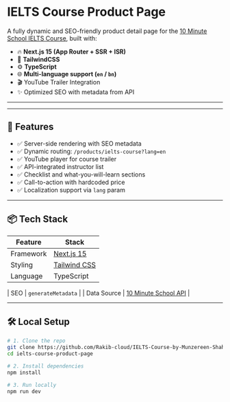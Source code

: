 # IELTS Course Product Page

A fully dynamic and SEO-friendly product detail page for the [10 Minute School IELTS Course](https://10minuteschool.com/product/ielts-course/), built with:

- 🔥 **Next.js 15 (App Router + SSR + ISR)**
- 💨 **TailwindCSS**
- ⚙️ **TypeScript**
- 🌐 **Multi-language support (`en` / `bn`)**
- 🎬 YouTube Trailer Integration
- ✨ Optimized SEO with metadata from API

---

[//]: # (## 🚀 Live Preview)

[//]: # ()
[//]: # (Coming soon on [Vercel]&#40;https://vercel.com/&#41; &#40;after deployment&#41;)

---

## 🧱 Features

- ✅ Server-side rendering with SEO metadata
- ✅ Dynamic routing: `/products/ielts-course?lang=en`
- ✅ YouTube player for course trailer
- ✅ API-integrated instructor list
- ✅ Checklist and what-you-will-learn sections
- ✅ Call-to-action with hardcoded price
- ✅ Localization support via `lang` param

---

## 📦 Tech Stack

| Feature        | Stack                      |
|----------------|----------------------------|
| Framework      | [Next.js 15](https://nextjs.org/) |
| Styling        | [Tailwind CSS](https://tailwindcss.com/) |
| Language       | TypeScript                 |

[//]: # (| Deployment     | [Vercel]&#40;https://vercel.com/&#41; |)
| SEO            | `generateMetadata`         |
| Data Source    | [10 Minute School API](https://api.10minuteschool.com) |

---

## 🛠️ Local Setup

```bash
# 1. Clone the repo
git clone https://github.com/Rakib-cloud/IELTS-Course-by-Munzereen-Shahid.git
cd ielts-course-product-page

# 2. Install dependencies
npm install

# 3. Run locally
npm run dev
